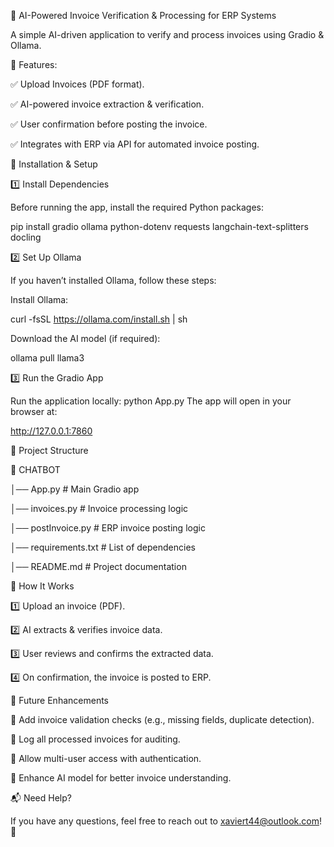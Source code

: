 📄 AI-Powered Invoice Verification & Processing for ERP Systems

A simple AI-driven application to verify and process invoices using Gradio & Ollama.

🚀 Features:

✅ Upload Invoices (PDF format).

✅ AI-powered invoice extraction & verification.

✅ User confirmation before posting the invoice.

✅ Integrates with ERP via API for automated invoice posting.




🔧 Installation & Setup

1️⃣ Install Dependencies

Before running the app, install the required Python packages:

pip install gradio ollama python-dotenv requests langchain-text-splitters docling


2️⃣ Set Up Ollama

If you haven’t installed Ollama, follow these steps:

Install Ollama:

curl -fsSL https://ollama.com/install.sh | sh

Download the AI model (if required):

ollama pull llama3


3️⃣ Run the Gradio App

Run the application locally:
python App.py
The app will open in your browser at:

http://127.0.0.1:7860

📂 Project Structure

📁 CHATBOT

│── App.py                # Main Gradio app

│── invoices.py           # Invoice processing logic

│── postInvoice.py        # ERP invoice posting logic

│── requirements.txt      # List of dependencies

│── README.md             # Project documentation




🎯 How It Works

1️⃣ Upload an invoice (PDF).

2️⃣ AI extracts & verifies invoice data.

3️⃣ User reviews and confirms the extracted data.

4️⃣ On confirmation, the invoice is posted to ERP.


📌 Future Enhancements

🔹 Add invoice validation checks (e.g., missing fields, duplicate detection).

🔹 Log all processed invoices for auditing.

🔹 Allow multi-user access with authentication.

🔹 Enhance AI model for better invoice understanding.


📬 Need Help?

If you have any questions, feel free to reach out to xaviert44@outlook.com! 🚀
